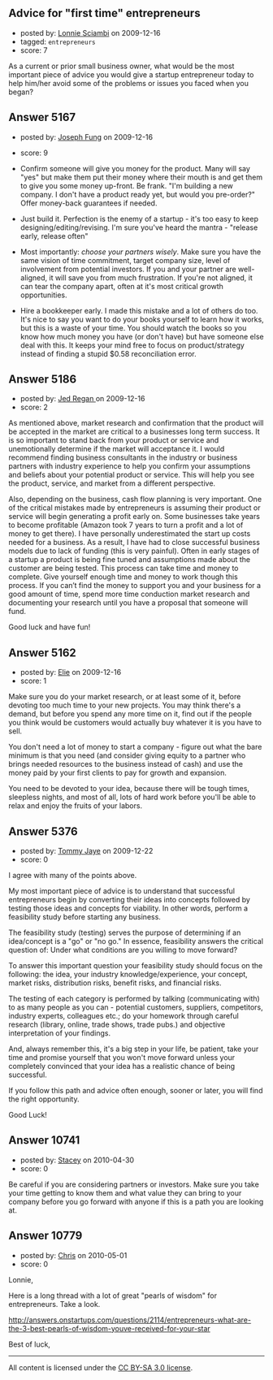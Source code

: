 ## Advice for "first time" entrepreneurs

- posted by: [Lonnie Sciambi](https://stackexchange.com/users/-1/753-lonnie-sciambi) on 2009-12-16
- tagged: `entrepreneurs`
- score: 7

As a current or prior small business owner, what would be the most important piece of advice you would give a startup entrepreneur today to help him/her avoid some of the problems or issues you faced when you began? 


## Answer 5167

- posted by: [Joseph Fung](https://stackexchange.com/users/-1/1669-joseph-fung) on 2009-12-16
- score: 9

 - Confirm someone will give you money for the product. Many will say "yes" but make them put their money where their mouth is and get them to give you some money up-front. Be frank. "I'm building a new company. I don't have a product ready yet, but would you pre-order?" Offer money-back guarantees if needed.

 - Just build it. Perfection is the enemy of a startup - it's too easy to keep designing/editing/revising. I'm sure you've heard the mantra - "release early, release often"

 - Most importantly: *choose your partners wisely*. Make sure you have the same vision of time commitment, target company size, level of involvement from potential investors. If you and your partner are well-aligned, it will save you from much frustration. If you're not aligned, it can tear the company apart, often at it's most critical growth opportunities.

 - Hire a bookkeeper early. I made this mistake and a lot of others do too. It's nice to say you want to do your books yourself to learn how it works, but this is a waste of your time. You should watch the books so you know how much money you have (or don't have) but have someone else deal with this. It keeps your mind free to focus on product/strategy instead of finding a stupid $0.58 reconciliation error. 


## Answer 5186

- posted by: [Jed Regan ](https://stackexchange.com/users/-1/1940-jed-regan) on 2009-12-16
- score: 2

As mentioned above, market research and confirmation that the product will be accepted in the market are critical to a businesses long term success.  It is so important to stand back from your product or service and unemotionally determine if the market will acceptance it.  I would recommend finding business consultants in the industry or business partners with industry experience to help you confirm your assumptions and beliefs about your potential product or service.  This will help you see the product, service, and market from a different perspective.   

Also, depending on the business, cash flow planning is very important.  One of the critical mistakes made by entrepreneurs is assuming their product or service will begin generating a profit early on.  Some businesses take years to become profitable (Amazon took 7 years to turn a profit and a lot of money to get there).  I have personally underestimated the start up costs needed for a business.  As a result, I have had to close successful business models due to lack of funding (this is very painful).   Often in early stages of a startup a product is being fine tuned and assumptions made about the customer are being tested.  This process can take time and money to complete.  Give yourself enough time and money to work though this process.  If you can’t find the money to support you and your business for a good amount of time, spend more time conduction market research and documenting your research until you have a proposal that someone will fund.  

Good luck and have fun! 



## Answer 5162

- posted by: [Elie](https://stackexchange.com/users/-1/1752-elie) on 2009-12-16
- score: 1

Make sure you do your market research, or at least some of it, before devoting too much time to your new projects. You may think there's a demand, but before you spend any more time on it, find out if the people you think would be customers would actually buy whatever it is you have to sell.

You don't need a lot of money to start a company - figure out what the bare minimum is that you need (and consider giving equity to a partner who brings needed resources to the business instead of cash) and use the money paid by your first clients to pay for growth and expansion.

You need to be devoted to your idea, because there will be tough times, sleepless nights, and most of all, lots of hard work before you'll be able to relax and enjoy the fruits of your labors.


## Answer 5376

- posted by: [Tommy Jaye](https://stackexchange.com/users/-1/1987-tommy-jaye) on 2009-12-22
- score: 0

I agree with many of the points above.  

My most important piece of advice is to understand that successful entrepreneurs begin by converting their ideas into concepts followed by testing those ideas and concepts for viability.  In other words, perform a feasibility study before starting any business.

The feasibility study (testing) serves the purpose of determining if an idea/concept is a "go" or "no go." In essence, feasibility answers the critical question of:  Under what conditions are you willing to move forward?

To answer this important question your feasibility study should focus on the following: the idea, your industry knowledge/experience, your concept, market risks, distribution risks, benefit risks, and financial risks.

The testing of each category is performed by talking (communicating with) to as many people as you can - potential customers, suppliers, competitors, industry experts, colleagues etc.;  do your homework through careful research (library, online, trade shows, trade pubs.) and objective interpretation of your findings.

And, always remember this, it's a big step in your life, be patient, take your time and promise yourself that you won't move forward unless your completely convinced that your idea has a realistic chance of being successful.

If you follow this path and advice often enough, sooner or later, you will find the right opportunity. 

Good Luck!




## Answer 10741

- posted by: [Stacey](https://stackexchange.com/users/-1/9534-stacey) on 2010-04-30
- score: 0

Be careful if you are considering partners or investors. Make sure you take your time getting to know them and what value they can bring to your company before you go forward with anyone if this is a path you are looking at.


## Answer 10779

- posted by: [Chris](https://stackexchange.com/users/-1/412-chris) on 2010-05-01
- score: 0

Lonnie,

Here is a long thread with a lot of great "pearls of wisdom" for entrepreneurs. Take a look.

http://answers.onstartups.com/questions/2114/entrepreneurs-what-are-the-3-best-pearls-of-wisdom-youve-received-for-your-star

Best of luck,





---

All content is licensed under the [CC BY-SA 3.0 license](https://creativecommons.org/licenses/by-sa/3.0/).
